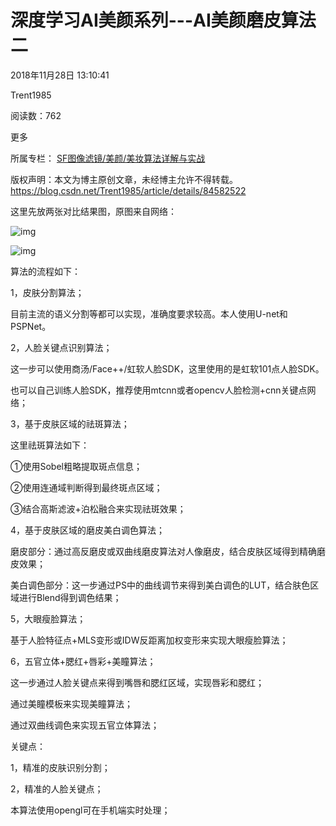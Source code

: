 # 深度学习AI美颜系列---AI美颜磨皮算法二

2018年11月28日 13:10:41

 

Trent1985

 

阅读数：762

更多

所属专栏： [SF图像滤镜/美颜/美妆算法详解与实战](https://blog.csdn.net/column/details/25028.html)



版权声明：本文为博主原创文章，未经博主允许不得转载。	https://blog.csdn.net/Trent1985/article/details/84582522

这里先放两张对比结果图，原图来自网络：

![img](https://img-blog.csdnimg.cn/20181128130611611.jpg?x-oss-process=image/watermark,type_ZmFuZ3poZW5naGVpdGk,shadow_10,text_aHR0cHM6Ly9ibG9nLmNzZG4ubmV0L1RyZW50MTk4NQ==,size_16,color_FFFFFF,t_70)

![img](https://img-blog.csdnimg.cn/20181128130629883.png?x-oss-process=image/watermark,type_ZmFuZ3poZW5naGVpdGk,shadow_10,text_aHR0cHM6Ly9ibG9nLmNzZG4ubmV0L1RyZW50MTk4NQ==,size_16,color_FFFFFF,t_70)

算法的流程如下：

1，皮肤分割算法；

目前主流的语义分割等都可以实现，准确度要求较高。本人使用U-net和PSPNet。

2，人脸关键点识别算法；

这一步可以使用商汤/Face++/虹软人脸SDK，这里使用的是虹软101点人脸SDK。

也可以自己训练人脸SDK，推荐使用mtcnn或者opencv人脸检测+cnn关键点网络；

3，基于皮肤区域的祛斑算法；

这里祛斑算法如下：

①使用Sobel粗略提取斑点信息；

②使用连通域判断得到最终斑点区域；

③结合高斯滤波+泊松融合来实现祛斑效果；

4，基于皮肤区域的磨皮美白调色算法；

磨皮部分：通过高反磨皮或双曲线磨皮算法对人像磨皮，结合皮肤区域得到精确磨皮效果；

美白调色部分：这一步通过PS中的曲线调节来得到美白调色的LUT，结合肤色区域进行Blend得到调色结果；

5，大眼瘦脸算法；

基于人脸特征点+MLS变形或IDW反距离加权变形来实现大眼瘦脸算法；

6，五官立体+腮红+唇彩+美瞳算法；

这一步通过人脸关键点来得到嘴唇和腮红区域，实现唇彩和腮红；

通过美瞳模板来实现美瞳算法；

通过双曲线调色来实现五官立体算法；

关键点：

1，精准的皮肤识别分割；

2，精准的人脸关键点；

本算法使用opengl可在手机端实时处理；

 